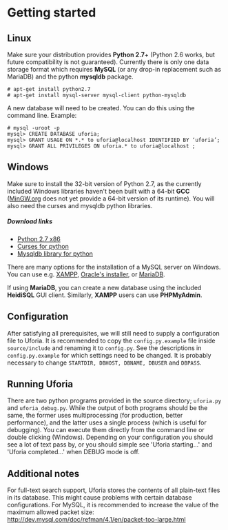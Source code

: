 Getting started
======

Linux
-----
Make sure your distribution provides **Python 2.7**+ (Python 2.6 works, but future compatibility is not guaranteed). Currently there is only one data storage format which requires **MySQL** (or any drop-in replacement such as MariaDB) and the python **mysqldb** package.
```
# apt-get install python2.7
# apt-get install mysql-server mysql-client python-mysqldb
```

A new database will need to be created. You can do this using the command line. Example:
```
# mysql -uroot -p
mysql> CREATE DATABASE uforia;
mysql> GRANT USAGE ON *.* to uforia@localhost IDENTIFIED BY ‘uforia’;
mysql> GRANT ALL PRIVILEGES ON uforia.* to uforia@localhost ;
```

Windows
-------
Make sure to install the 32-bit version of Python 2.7, as the currently included Windows libraries haven't been built with a 64-bit **GCC** ([MinGW.org](http://mingw.org) does not yet provide a 64-bit version of its runtime). You will also need the curses and mysqldb python libraries.

##### Download links
* [Python 2.7 x86](http://www.python.org/ftp/python/2.7.4/python-2.7.4.msi) <br>
* [Curses for python](http://www.lfd.uci.edu/~gohlke/pythonlibs/6i2y2ngm/curses-2.2.win32-py2.7.exe) <br>
* [Mysqldb library for python](https://pypi.python.org/packages/2.7/M/MySQL-python/MySQL-python-1.2.4.win32-py2.7.exe#md5=313b4ceed0144a3019f87a4fba5168d6)

There are many options for the installation of a MySQL server on Windows. You can use e.g. [XAMPP](http://www.apachefriends.org/en/xampp.html), [Oracle's installer](http://dev.mysql.com/downloads/mysql/), or [MariaDB](https://downloads.mariadb.org/mariadb/5.5.30/).

If using **MariaDB**, you can create a new database using the included **HeidiSQL** GUI client. Similarly, **XAMPP** users can use **PHPMyAdmin**.

Configuration
-------------
After satisfying all prerequisites, we will still need to supply a configuration file to Uforia. It is recommended to copy the `config.py.example` file inside `source/include` and renaming it to `config.py`. See the descriptions in `config.py.example` for which settings need to be changed. It is probably necessary to change `STARTDIR, DBHOST, DBNAME, DBUSER` and `DBPASS`.

Running Uforia
--------------
There are two python programs provided in the source directory; `uforia.py` and `uforia_debug.py`. While the output of both programs should be the same, the former uses multiprocessing (for production, better performance), and the latter uses a single process (which is useful for debugging). You can execute them directly from the command line or double clicking (Windows). Depending on your configuration you should see a lot of text pass by, or you should simple see 'Uforia starting...' and 'Uforia completed...' when DEBUG mode is off.

Additional notes
----------------
For full-text search support, Uforia stores the contents of all plain-text files in its database. This might cause problems with certain database configurations. For MySQL, it is recommended to increase the value of the maximum allowed packet size: http://dev.mysql.com/doc/refman/4.1/en/packet-too-large.html

